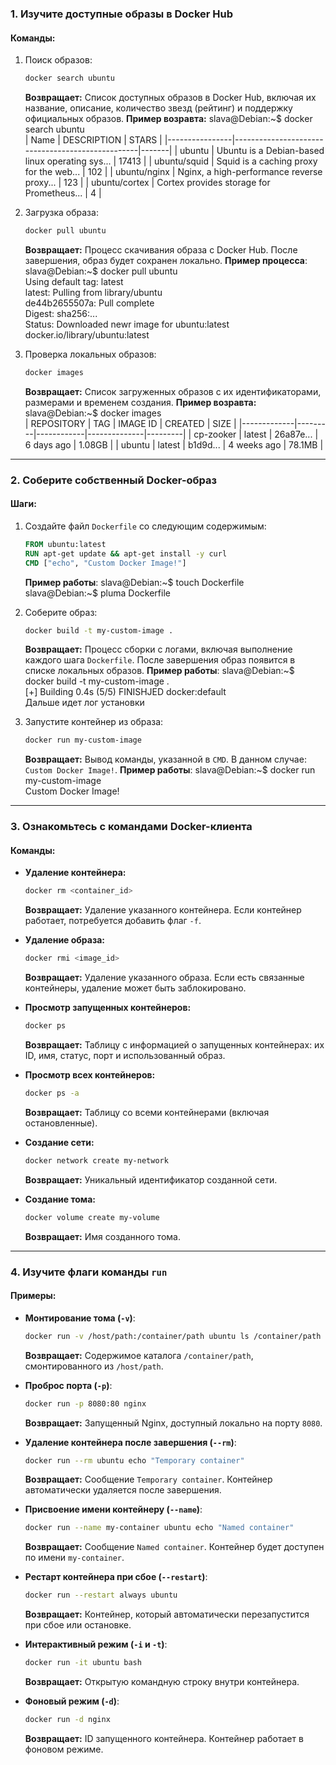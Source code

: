 ### **1. Изучите доступные образы в Docker Hub**

#### Команды:
1. Поиск образов:
   ```bash
   docker search ubuntu
   ```
   **Возвращает:** Список доступных образов в Docker Hub, включая их название, описание, количество звезд (рейтинг) и поддержку официальных образов.
   **Пример возравта:**
    slava@Debian:~$ docker search ubuntu  
    | Name           | DESCRIPTION                                      | STARS |
    |----------------|--------------------------------------------------|-------|
    | ubuntu         | Ubuntu is a Debian-based linux operating sys...  | 17413 |
    | ubuntu/squid   | Squid is a caching proxy for the web...           | 102   |
    | ubuntu/nginx   | Nginx, a high-performance reverse proxy...        | 123   |
    | ubuntu/cortex  | Cortex provides storage for Prometheus...         | 4     |


2. Загрузка образа:
   ```bash
   docker pull ubuntu
   ```
   **Возвращает:** Процесс скачивания образа с Docker Hub. После завершения, образ будет сохранен локально.
   **Пример процесса**:  
   slava@Debian:~$ docker pull ubuntu  
   Using default tag: latest  
   latest: Pulling from library/ubuntu  
   de44b2655507a: Pull complete  
   Digest: sha256:...  
   Status: Downloaded newr image for ubuntu:latest  
   docker.io/library/ubuntu:latest  

3. Проверка локальных образов:
   ```bash
   docker images
   ```
   **Возвращает:** Список загруженных образов с их идентификаторами, размерами и временем создания. 
   **Пример возравта:**
    slava@Debian:~$ docker images  
    | REPOSITORY  | TAG     | IMAGE ID   | CREATED      | SIZE    |
    |-------------|---------|------------|--------------|---------|
    | cp-zooker   | latest  | 26a87e...  | 6 days ago   | 1.08GB  |
    | ubuntu      | latest  | b1d9d...   | 4 weeks ago  | 78.1MB  |
 

---

### **2. Соберите собственный Docker-образ**

#### Шаги:

1. Создайте файл `Dockerfile` со следующим содержимым:
   ```Dockerfile
   FROM ubuntu:latest
   RUN apt-get update && apt-get install -y curl
   CMD ["echo", "Custom Docker Image!"]
   ```
   **Пример работы**:
   slava@Debian:~$ touch Dockerfile  
   slava@Debian:~$ pluma Dockerfile  
   


2. Соберите образ:
   ```bash
   docker build -t my-custom-image .
   ```
   **Возвращает:** Процесс сборки с логами, включая выполнение каждого шага `Dockerfile`. После завершения образ появится в списке локальных образов.
   **Пример работы**:
   slava@Debian:~$ docker build -t my-custom-image .  
   [+] Building 0.4s (5/5) FINISHJED docker:default  
   Дальше идет лог установки  

3. Запустите контейнер из образа:
   ```bash
   docker run my-custom-image
   ```
   **Возвращает:** Вывод команды, указанной в `CMD`. В данном случае: `Custom Docker Image!`.
   **Пример работы**:
   slava@Debian:~$ docker run my-custom-image  
   Custom Docker Image!  

---

### **3. Ознакомьтесь с командами Docker-клиента**

#### Команды:

- **Удаление контейнера:**
  ```bash
  docker rm <container_id>
  ```
  **Возвращает:** Удаление указанного контейнера. Если контейнер работает, потребуется добавить флаг `-f`.

- **Удаление образа:**
  ```bash
  docker rmi <image_id>
  ```
  **Возвращает:** Удаление указанного образа. Если есть связанные контейнеры, удаление может быть заблокировано.

- **Просмотр запущенных контейнеров:**
  ```bash
  docker ps
  ```
  **Возвращает:** Таблицу с информацией о запущенных контейнерах: их ID, имя, статус, порт и использованный образ.

- **Просмотр всех контейнеров:**
  ```bash
  docker ps -a
  ```
  **Возвращает:** Таблицу со всеми контейнерами (включая остановленные).

- **Создание сети:**
  ```bash
  docker network create my-network
  ```
  **Возвращает:** Уникальный идентификатор созданной сети.

- **Создание тома:**
  ```bash
  docker volume create my-volume
  ```
  **Возвращает:** Имя созданного тома.

---

### **4. Изучите флаги команды `run`**

#### Примеры:

- **Монтирование тома (`-v`)**:
  ```bash
  docker run -v /host/path:/container/path ubuntu ls /container/path
  ```
  **Возвращает:** Содержимое каталога `/container/path`, смонтированного из `/host/path`.

- **Проброс порта (`-p`)**:
  ```bash
  docker run -p 8080:80 nginx
  ```
  **Возвращает:** Запущенный Nginx, доступный локально на порту `8080`.

- **Удаление контейнера после завершения (`--rm`)**:
  ```bash
  docker run --rm ubuntu echo "Temporary container"
  ```
  **Возвращает:** Сообщение `Temporary container`. Контейнер автоматически удаляется после завершения.

- **Присвоение имени контейнеру (`--name`)**:
  ```bash
  docker run --name my-container ubuntu echo "Named container"
  ```
  **Возвращает:** Сообщение `Named container`. Контейнер будет доступен по имени `my-container`.

- **Рестарт контейнера при сбое (`--restart`)**:
  ```bash
  docker run --restart always ubuntu
  ```
  **Возвращает:** Контейнер, который автоматически перезапустится при сбое или остановке.

- **Интерактивный режим (`-i` и `-t`)**:
  ```bash
  docker run -it ubuntu bash
  ```
  **Возвращает:** Открытую командную строку внутри контейнера.

- **Фоновый режим (`-d`)**:
  ```bash
  docker run -d nginx
  ```
  **Возвращает:** ID запущенного контейнера. Контейнер работает в фоновом режиме.